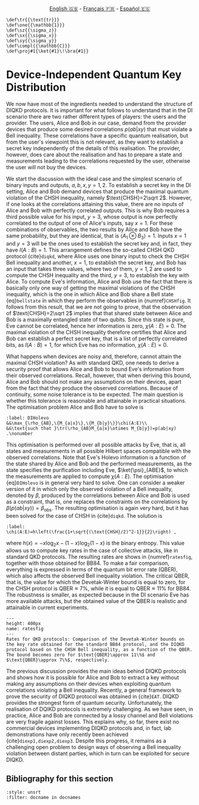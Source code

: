 <p style="text-align: center;">
    <a id="linken" href="../../../../en/content/index.html">English &#x1F1EC;&#x1F1E7;</a> - 
    <a id="linkfr" href="../../../../fr/content/index.html">Français &#x1F1EB;&#x1F1F7;</a> - 
    <a id="linkes" href="../../../../es/content/index.html">Español &#x1F1EA;&#x1F1F8;</a>
</p>
<script>
    currentPage = window.location.href;
    beforeLang = currentPage.slice(0, currentPage.indexOf("content") - 3);
    afterLang = currentPage.slice(currentPage.indexOf("content"));
    document.getElementById("linken").href = beforeLang + "en/" + afterLang;
    document.getElementById("linkfr").href = beforeLang + "fr/" + afterLang;
    document.getElementById("linkes").href = beforeLang + "es/" + afterLang;
</script>


```{math}
\def\tr{{\text{tr}}}
\def\one{{\mathbb{1}}}
\def\sz{{\sigma_z}}
\def\sx{{\sigma_x}}
\def\sy{{\sigma_y}}
\def\compl{{\mathbb{C}}}
\def\proj#1{\ket{#1}\!\bra{#1}}
```

# Device-Independent Quantum Key Distribution

We now have most of the ingredients needed to understand the structure of DIQKD protocols. It is important for what follows to understand that in the DI scenario there are two rather different types of players: the users and the provider. The users, Alice and Bob in our case, demand from the provider devices that produce some desired correlations $p(ab|xy)$ that must violate a Bell inequality. These correlations have a specific quantum realisation, but from the user's viewpoint this is not relevant, as they want to establish a secret key independently of the details of this realisation. The provider, however, does care about the realisation and has to prepare a state and measurements leading to the correlations requested by the user, otherwise the user will not buy the devices.

We start the discussion with the ideal case and the simplest scenario of binary inputs and outputs, $a,b,x,y=1,2$. To establish a secret key in the DI setting, Alice and Bob demand devices that produce the maximal quantum violation of the CHSH inequality, namely $\text{CHSH}=2\sqrt 2$. However, if one looks at the correlations attaining this value, there are no inputs of Alice and Bob with perfectly correlated outputs. This is why Bob requires a third possible value for his input, $y=3$, whose output is  now perfectly correlated to the output of one of Alice's inputs, say $x=1$. For these combinations of observables, the two results by Alice and Bob have the same probability, but they are identical, that is $\langle A_1\otimes B_3\rangle=1$. Inputs $x=1$ and $y=3$ will be the ones used to establish the secret key and, in fact, they have $I(A:B)=1$. This arrangement defines the so-called CHSH QKD protocol {cite}`diqkd`, where Alice uses one binary input to check the CHSH Bell inequality and another, $x=1$, to establish the secret key, and Bob has an input that takes three values, where two of them, $y=1,2$ are used to compute the CHSH inequality and the third, $y=3$, to establish the key with Alice. To compute Eve's information, Alice and Bob use the fact that there is basically only one way of getting the maximal violations of the CHSH inequality, which is the one in which Alice and Bob share a Bell state {eq}`bellstate` in which they perform the observables in {numref}`CHSHfig`. It follows from this result, that we are not going to prove, that the observation of $\text{CHSH}=2\sqrt 2$ implies that that shared state between Alice and Bob is a maximally entangled state of two qubits. Since this state is pure, Eve cannot be correlated, hence her information is zero, $\chi(A:E)=0$. The maximal violation of the CHSH inequality therefore certifies that Alice and Bob can establish a perfect secret key, that is a list of perfectly correlated bits, as $I(A:B)=1$, for which Eve has no information, $\chi(A:E)=0$.

What happens when devices are noisy and, therefore, cannot attain the maximal CHSH violation? As with standard QKD, one needs to derive a security proof that allows Alice and Bob to bound Eve's information from their observed correlations. Recall, however, that when deriving this bound, Alice and Bob should not make any assumptions on their devices, apart from the fact that they produce the observed correlations. Because of continuity, some noise tolerance is to be expected. The main question is whether this tolerance is reasonable and attainable in practical situations. The optimisation problem Alice and Bob have to solve is

```{math}
:label: DIHolevo
&&\max_{\rho_{AB},\{M_{a|x}\},\{M_{b|y}\}}\chi(A:E)\\
&&\text{such that }\tr(\rho_{AB}M_{a|x}\otimes M_{b|y})=p(ab|xy) .\nonumber
```

This optimisation is performed over all possible attacks by Eve, that is, all states and measurements in all possible Hilbert spaces compatible with the observed correlations. Note that Eve's Holevo information is a function of the state shared by Alice and Bob and the performed measurements, as the state specifies the purification including Eve, $\ket{\psi}_{ABE}$, to which the measurements are applied to compute $\chi(A:E)$. The optimisation {eq}`DIHolevo` is in general very hard to solve. One can consider a weaker version of it in which only the observed violation of a Bell inequality, denoted by $\beta$, produced by the correlations between Alice and Bob is used as a constraint, that is, one replaces the constraints on the correlations by $\beta(p(ab|xy))=\beta_{\text{obs}}$. The resulting optimisation is again very hard, but it has been solved for the case of CHSH in {cite}`diqkd`. The solution is

```{math}
:label:
\chi(A:E)=h\left(\frac{1+\sqrt{(\text{CHSH}/2)^2-1}}{2}\right) ,
```

where $h(x)=-x\log_2x-(1-x)\log_2(1-x)$ is the binary entropy. This value allows us to compute key rates in the case of collective attacks, like in standard QKD protocols. The resulting rates are shows in {numref}`ratesfig`, together with those obtained for BB84. To make a fair comparison, everything is expressed in terms of the quantum bit error rate (QBER), which also affects the observed Bell inequality violation. The critical QBER, that is, the value for which the Devetak-Winter bound is equal to zero, for the CHSH protocol is $\text{QBER}\approx 7\%$, while it is equal to $\text{QBER}\approx 11\%$ for BB84. The robustness is smaller, as expected because in the DI scenario Eve has more available attacks, but the obtained value of the QBER is realistic and attainable in current experiments.

```{figure} ./Key_Rates.png
---
height: 400px
name: ratesfig
---
Rates for QKD protocols: Comparison of the Devetak-Winter bounds on the key rate obtained for the standard BB84 protocol, and the DIQKD protocol based on the CHSH Bell inequality, as a function of the QBER. The bound becomes zero for $\text{QBER}\approx 11\%$ and $\text{QBER}\approx 7\%$, respectively.
```

The previous discussion provides the main ideas behind DIQKD protocols and shows how it is possible for Alice and Bob to extract a key without making any assumptions on their devices when exploiting quantum correlations violating a Bell inequality. Recently, a general framework to prove the security of DIQKD protocol was obtained in {cite}`EAT`. DIQKD provides the strongest form of quantum security. Unfortunately, the realisation of DQIKD protocols is extremely challenging. As we have seen, in practice, Alice and Bob are connected by a lossy channel and Bell violations are very fragile against losses. This explains why, so far, there exist no commercial devices implementing DIQKD protocols and, in fact, lab demonstrations have only recently been achieved {cite}`diexp1,diexp2,diexp3`. Despite this progress, it remains as a challenging open problem to design ways of observing a Bell inequality violation between distant parties, which in turn can be exploited for secure DIQKD. 

## Bibliography for this section
```{bibliography}
:style: unsrt
:filter: docname in docnames
```



